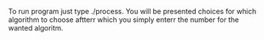 To run program just type ./process. You will be presented choices for which algorithm to choose aftterr which you simply enterr the number for the wanted algoritm.
